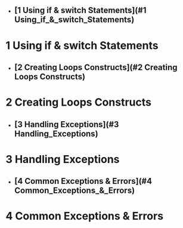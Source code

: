 - ## [1 Using if & switch Statements](#1 Using_if_&_switch_Statements)

# <a name="1 Using_if_&_switch_Statements"></a> 1 Using if & switch Statements

- ## [2 Creating Loops Constructs](#2 Creating Loops Constructs)

# <a name="2 Creating Loops Constructs"></a> 2 Creating Loops Constructs

- ## [3 Handling Exceptions](#3 Handling_Exceptions)

# <a name="3 Handling_Exceptions"></a> 3 Handling Exceptions

- ## [4 Common Exceptions & Errors](#4 Common_Exceptions_&_Errors)

# <a name="4 Common_Exceptions_&_Errors"></a> 4 Common Exceptions & Errors



